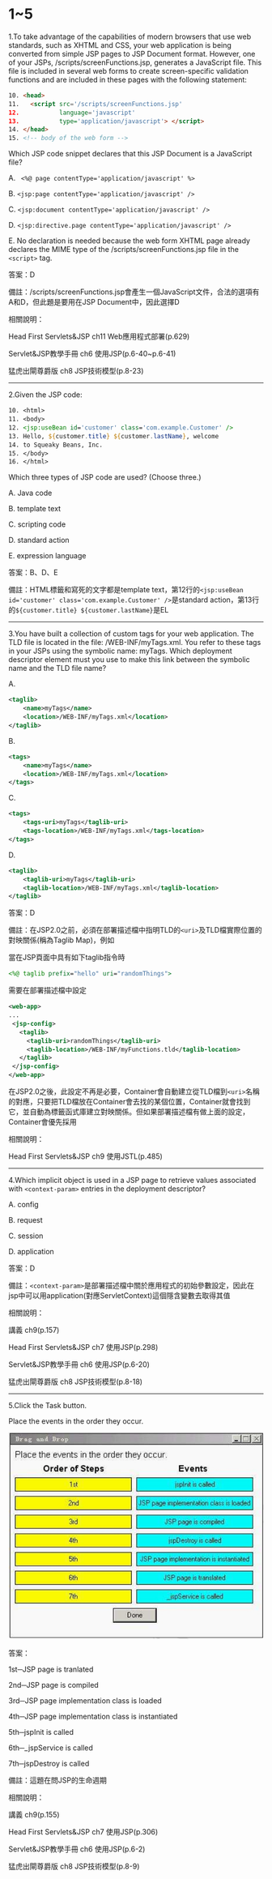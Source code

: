 1~5
========================

1.To take advantage of the capabilities of modern browsers that use web standards, such as XHTML and CSS, your web application is being converted from simple JSP pages to JSP Document format. However, one of your JSPs, /scripts/screenFunctions.jsp, generates a JavaScript file. This file is included in several web forms to create screen-specific validation functions and are included in these pages with the following statement: 

```html
10. <head> 
11.   <script src='/scripts/screenFunctions.jsp' 
12.           language='javascript' 
13.           type='application/javascript'> </script> 
14. </head> 
15. <!-- body of the web form --> 
```

Which JSP code snippet declares that this JSP Document is a JavaScript file?

A.  ` <%@ page contentType='application/javascript' %>`

B.   `<jsp:page contentType='application/javascript' />` 

C.   `<jsp:document contentType='application/javascript' />`

D.   `<jsp:directive.page contentType='application/javascript' />`

E.   No declaration is needed because the web form XHTML page already declares the MIME type of the /scripts/screenFunctions.jsp file in the `<script>` tag.

<!--sec data-title="解析" data-id="section1_2" data-collapse=true ces-->
答案：D

備註：/scripts/screenFunctions.jsp會產生一個JavaScript文件，合法的選項有A和D，但此題是要用在JSP Document中，因此選擇D

相關說明：

Head First Servlets&JSP ch11 Web應用程式部署(p.629)

Servlet&JSP教學手冊 ch6 使用JSP(p.6-40~p.6-41)

猛虎出閘尊爵版 ch8 JSP技術模型(p.8-23)
<!--endsec-->


---
2.Given the JSP code: 

```jsp
10. <html> 
11. <body> 
12. <jsp:useBean id='customer' class='com.example.Customer' />
13. Hello, ${customer.title} ${customer.lastName}, welcome 
14. to Squeaky Beans, Inc. 
15. </body> 
16. </html> 
```
Which three types of JSP code are used? (Choose three.)

A.   Java code

B.   template text 

C.   scripting code 

D.   standard action 

E.   expression language

<!--sec data-title="解析" data-id="section2_2" data-collapse=true ces-->
答案：B、D、E

備註：HTML標籤和寫死的文字都是template text，第12行的`<jsp:useBean id='customer' class='com.example.Customer' />`是standard action，第13行的`${customer.title} ${customer.lastName}`是EL
<!--endsec-->

---
3.You have built a collection of custom tags for your web application. The TLD file is located in the file: /WEB-INF/myTags.xml. You refer to these tags in your JSPs using the symbolic name: myTags. Which deployment descriptor element must you use to make this link between the symbolic name and the TLD file name?

A.   

```xml
<taglib> 
	<name>myTags</name> 
	<location>/WEB-INF/myTags.xml</location> 
</taglib> 
```

B.   

```xml
<tags> 
	<name>myTags</name> 
	<location>/WEB-INF/myTags.xml</location> 
</tags> 
```

C.  

```xml
<tags> 
	<tags-uri>myTags</taglib-uri> 
	<tags-location>/WEB-INF/myTags.xml</tags-location> 
</tags> 
```

D.  

```xml
<taglib> 
	<taglib-uri>myTags</taglib-uri> 
	<taglib-location>/WEB-INF/myTags.xml</taglib-location>
</taglib>
```
<!--sec data-title="解析" data-id="section3_2" data-collapse=true ces-->
答案：D

備註：在JSP2.0之前，必須在部署描述檔中指明TLD的`<uri>`及TLD檔實際位置的對映關係(稱為Taglib Map)，例如

當在JSP頁面中具有如下taglib指令時

```jsp
<%@ taglib prefix="hello" uri="randomThings">
```

需要在部署描述檔中設定

```xml
<web-app>
...
 <jsp-config>
   <taglib>
     <taglib-uri>randomThings</taglib-uri>
     <taglib-location>/WEB-INF/myFunctions.tld</taglib-location>
   </taglib>
 </jsp-config>
</web-app>
```

在JSP2.0之後，此設定不再是必要，Container會自動建立從TLD檔到`<uri>`名稱的對應，只要把TLD檔放在Container會去找的某個位置，Container就會找到它，並自動為標籤函式庫建立對映關係。但如果部署描述檔有做上面的設定，Container會優先採用

相關說明：

Head First Servlets&JSP ch9 使用JSTL(p.485)
<!--endsec-->

---
4.Which implicit object is used in a JSP page to retrieve values associated with `<context-param>` entries in the deployment descriptor?

A.   config

B.   request 

C.   session 

D.   application

<!--sec data-title="解析" data-id="section4_2" data-collapse=true ces-->
答案：D

備註：`<context-param>`是部署描述檔中關於應用程式的初始參數設定，因此在jsp中可以用application(對應ServletContext)這個隱含變數去取得其值

相關說明：

講義 ch9(p.157)

Head First Servlets&JSP ch7 使用JSP(p.298)

Servlet&JSP教學手冊 ch6 使用JSP(p.6-20)

猛虎出閘尊爵版 ch8 JSP技術模型(p.8-18)
<!--endsec-->

---
5.Click the Task button. 

Place the events in the order they occur.

![1504365507468](https://github.com/Carrie-Lai/Test/blob/master/media/26058.jpeg)

<!--sec data-title="解析" data-id="section5_2" data-collapse=true ces-->
答案：

1st─JSP page is tranlated

2nd─JSP page is compiled

3rd─JSP page implementation class is loaded

4th─JSP page implementation class is instantiated

5th─jspInit is called

6th─_jspService is called

7th─jspDestroy is called

備註：這題在問JSP的生命週期

相關說明：

講義 ch9(p.155)

Head First Servlets&JSP ch7 使用JSP(p.306)

Servlet&JSP教學手冊 ch6 使用JSP(p.6-2)

猛虎出閘尊爵版 ch8 JSP技術模型(p.8-9)
<!--endsec-->